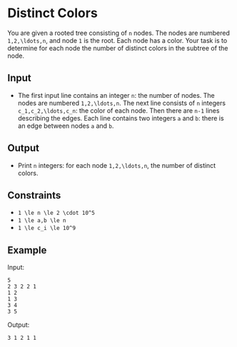 # Distinct Colors 

You are given a rooted tree consisting of ```n``` nodes. The nodes are numbered ```1,2,\ldots,n```, and node ```1``` is the root. Each node has a color.
Your task is to determine for each node the number of distinct colors in the subtree of the node.
## Input
- The first input line contains an integer ```n```: the number of nodes. The nodes are numbered ```1,2,\ldots,n```.
The next line consists of ```n``` integers ```c_1,c_2,\ldots,c_n```: the color of each node.
Then there are ```n-1``` lines describing the edges. Each line contains two integers ```a``` and ```b```: there is an edge between nodes ```a``` and ```b```.
## Output
- Print ```n``` integers: for each node ```1,2,\ldots,n```, the number of distinct colors.
## Constraints

- ```1 \le n \le 2 \cdot 10^5```
- ```1 \le a,b \le n```
- ```1 \le c_i \le 10^9```

## Example
Input:
```
5
2 3 2 2 1
1 2
1 3
3 4
3 5
```

Output:
```
3 1 2 1 1
```
